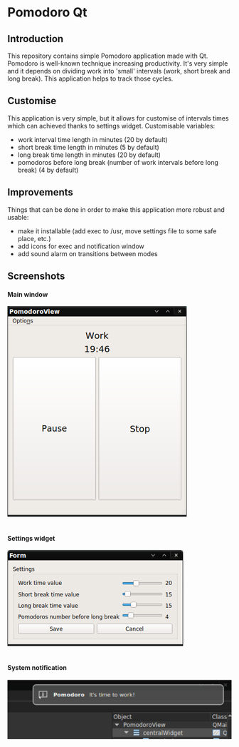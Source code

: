 # Pomodoro Qt 
## Introduction
This repository contains simple Pomodoro application made with Qt.
Pomodoro is well-known technique increasing productivity. It's very simple and it depends on dividing work into 'small'
intervals (work, short break and long break). This application helps to track those cycles.

## Customise 
This application is very simple, but it allows for customise of intervals times which can achieved thanks to settings widget.
Customisable variables:
* work interval time length in minutes (20 by default)
* short break time length in minutes (5 by default)
* long break time length in minutes (20 by default)
* pomodoros before long break (number of work intervals before long break) (4 by default)

## Improvements
Things that can be done in order to make this application more robust and usable:
* make it installable (add exec to /usr, move settings file to some safe place, etc.)
* add icons for exec and notification window
* add sound alarm on transitions between modes

## Screenshots
#### Main window
![pomodoro1](screenshots/pomodoro_screenshot1.png?raw=true)
<br/><br/>

#### Settings widget
![pomodoro2](screenshots/pomodoro_screenshot2.png?raw=true)
<br/><br/>

#### System notification
![pomodoro3](screenshots/pomodoro_screenshot3.png?raw=true)

